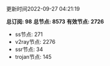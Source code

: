 更新时间2022-09-27 04:21:19

**总订阅: 98**
**总节点: 8573**
**有效节点: 2726**
- ss节点: 271
- v2ray节点: 2276
- ssr节点: 34
- trojan节点: 145
